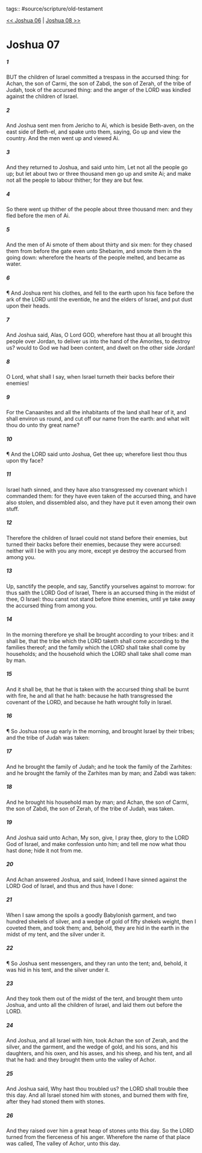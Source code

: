 tags:: #source/scripture/old-testament

[<< Joshua 06](source/scripture/old-testament/06_Joshua/Joshua_06.md) | [Joshua 08 >>](source/scripture/old-testament/06_Joshua/Joshua_08.md)

# Joshua 07

##### 1

BUT the children of Israel committed a trespass in the accursed thing: for Achan, the son of Carmi, the son of Zabdi, the son of Zerah, of the tribe of Judah, took of the accursed thing: and the anger of the LORD was kindled against the children of Israel.

##### 2

And Joshua sent men from Jericho to Ai, which is beside Beth-aven, on the east side of Beth-el, and spake unto them, saying, Go up and view the country. And the men went up and viewed Ai.

##### 3

And they returned to Joshua, and said unto him, Let not all the people go up; but let about two or three thousand men go up and smite Ai; and make not all the people to labour thither; for they are but few.

##### 4

So there went up thither of the people about three thousand men: and they fled before the men of Ai.

##### 5

And the men of Ai smote of them about thirty and six men: for they chased them from before the gate even unto Shebarim, and smote them in the going down: wherefore the hearts of the people melted, and became as water.

##### 6

¶ And Joshua rent his clothes, and fell to the earth upon his face before the ark of the LORD until the eventide, he and the elders of Israel, and put dust upon their heads.

##### 7

And Joshua said, Alas, O Lord GOD, wherefore hast thou at all brought this people over Jordan, to deliver us into the hand of the Amorites, to destroy us? would to God we had been content, and dwelt on the other side Jordan!

##### 8

O Lord, what shall I say, when Israel turneth their backs before their enemies!

##### 9

For the Canaanites and all the inhabitants of the land shall hear of it, and shall environ us round, and cut off our name from the earth: and what wilt thou do unto thy great name?

##### 10

¶ And the LORD said unto Joshua, Get thee up; wherefore liest thou thus upon thy face?

##### 11

Israel hath sinned, and they have also transgressed my covenant which I commanded them: for they have even taken of the accursed thing, and have also stolen, and dissembled also, and they have put it even among their own stuff.

##### 12

Therefore the children of Israel could not stand before their enemies, but turned their backs before their enemies, because they were accursed: neither will I be with you any more, except ye destroy the accursed from among you.

##### 13

Up, sanctify the people, and say, Sanctify yourselves against to morrow: for thus saith the LORD God of Israel, There is an accursed thing in the midst of thee, O Israel: thou canst not stand before thine enemies, until ye take away the accursed thing from among you.

##### 14

In the morning therefore ye shall be brought according to your tribes: and it shall be, that the tribe which the LORD taketh shall come according to the families thereof; and the family which the LORD shall take shall come by households; and the household which the LORD shall take shall come man by man.

##### 15

And it shall be, that he that is taken with the accursed thing shall be burnt with fire, he and all that he hath: because he hath transgressed the covenant of the LORD, and because he hath wrought folly in Israel.

##### 16

¶ So Joshua rose up early in the morning, and brought Israel by their tribes; and the tribe of Judah was taken:

##### 17

And he brought the family of Judah; and he took the family of the Zarhites: and he brought the family of the Zarhites man by man; and Zabdi was taken:

##### 18

And he brought his household man by man; and Achan, the son of Carmi, the son of Zabdi, the son of Zerah, of the tribe of Judah, was taken.

##### 19

And Joshua said unto Achan, My son, give, I pray thee, glory to the LORD God of Israel, and make confession unto him; and tell me now what thou hast done; hide it not from me.

##### 20

And Achan answered Joshua, and said, Indeed I have sinned against the LORD God of Israel, and thus and thus have I done:

##### 21

When I saw among the spoils a goodly Babylonish garment, and two hundred shekels of silver, and a wedge of gold of fifty shekels weight, then I coveted them, and took them; and, behold, they are hid in the earth in the midst of my tent, and the silver under it.

##### 22

¶ So Joshua sent messengers, and they ran unto the tent; and, behold, it was hid in his tent, and the silver under it.

##### 23

And they took them out of the midst of the tent, and brought them unto Joshua, and unto all the children of Israel, and laid them out before the LORD.

##### 24

And Joshua, and all Israel with him, took Achan the son of Zerah, and the silver, and the garment, and the wedge of gold, and his sons, and his daughters, and his oxen, and his asses, and his sheep, and his tent, and all that he had: and they brought them unto the valley of Achor.

##### 25

And Joshua said, Why hast thou troubled us? the LORD shall trouble thee this day. And all Israel stoned him with stones, and burned them with fire, after they had stoned them with stones.

##### 26

And they raised over him a great heap of stones unto this day. So the LORD turned from the fierceness of his anger. Wherefore the name of that place was called, The valley of Achor, unto this day.
